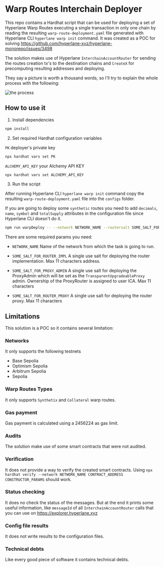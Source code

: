 # Warp Routes Interchain Deployer

This repo contains a Hardhat script that can be used for deploying a set of Hyperlane Warp Routes executing a single
transaction in only one chain by reading the resulting `warp-route-deployment.yaml` file generated with Hyperlane CLI
`hyperlane warp init` command. It was created as a POC for solving
https://github.com/hyperlane-xyz/hyperlane-monorepo/issues/3498

The solution makes use of Hyperlane `InterchainAccountRouter` for sending the routes creation tx's to the destination
chains and `CreateX` for precomputing resulting addresses and deploying.

They say a picture is worth a thousand words, so I'll try to explain the whole process with the following:

![the process](/imgs/interchain-warp-deploy.png)

## How to use it

1.  Install dependencies

```bash
npm install
```

2.  Set required Hardhat configuration variables

`PK` deployer's private key

```bash
npx hardhat vars set PK
```

`ALCHEMY_API_KEY` your Alchemy API KEY

```bash
npx hardhat vars set ALCHEMY_API_KEY
```

3.  Run the script

After running Hyperlane CLI `hyperlane warp init` command copy the resulting `warp-route-deployment.yaml` file into the
`configs` folder.

If you are going to deploy some `synthetic` routes you need to add `decimals`, `name`, `symbol` and `totalSupply`
attributes in the configuration file since Hyperlane CLI doesn't do it.

```bash
npm run warpDeploy -- --network NETWORK_NAME --routersalt SOME_SALT_FOR_ROUTER_IMPL --proxyadminsalt SOME_SALT_FOR_PROXY_ADMIN --proxysalt SOME_SALT_FOR_ROUTER_PROXY
```

There are some required params you need:

-   `NETWORK_NAME` Name of the network from which the task is going to run.

-   `SOME_SALT_FOR_ROUTER_IMPL` A single use salt for deploying the router implementation. Max 11 characters address.

-   `SOME_SALT_FOR_PROXY_ADMIN` A single use salt for deploying the ProxyAdmin which will be set as the
    `TransparentUpgradeableProxy` admin. Ownership of the ProxyRouter is assigned to user ICA. Max 11 characters

-   `SOME_SALT_FOR_ROUTER_PROXY` A single use salt for deploying the router proxy. Max 11 characters

## Limitations

This solution is a POC so it contains several limitation:

### Networks

It only supports the following testnets

-   Base Sepolia
-   Optimism Sepolia
-   Arbitrum Sepolia
-   Sepolia

### Warp Routes Types

It only supports `Synthetix` and `Collateral` warp routes.

### Gas payment

Gas payment is calculated using a 2456224 as gas limit.

### Audits

The solution make use of some smart contracts that were not audited.

### Verification

It does not provide a way to verify the created smart contracts. Using
`npx hardhat verify --network NETWORK_NAME CONTRACT_ADDRESS CONSTRUCTOR_PARAMS` should work.

### Status checking

It does no check the status of the messages. But at the end it prints some useful information, like `messageId` of all
`InterchainAccountRouter` calls that you can use on https://explorer.hyperlane.xyz

### Config file results

It does not write results to the configuration files.

### Technical debts

Like every good piece of software it contains technical debts.
